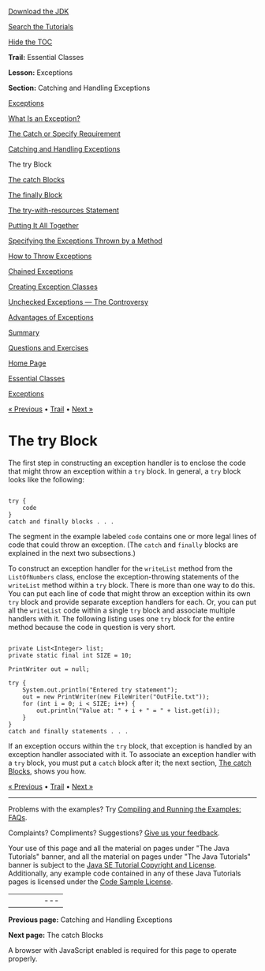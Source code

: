 [Download
the JDK](http://java.sun.com/javase/6/download.jsp)
  
[Search the
Tutorials](../../search.html)
  
[Hide the TOC](javascript:toggleLeft())

**Trail:** Essential Classes
  
**Lesson:** Exceptions
  
**Section:** Catching and Handling Exceptions

[Exceptions](index.html)

[What Is an Exception?](definition.html)

[The Catch or Specify Requirement](catchOrDeclare.html)

[Catching and Handling Exceptions](handling.html)

The try Block

[The catch Blocks](catch.html)

[The finally Block](finally.html)

[The try-with-resources Statement](tryResourceClose.html)

[Putting It All Together](putItTogether.html)

[Specifying the Exceptions Thrown by a Method](declaring.html)

[How to Throw Exceptions](throwing.html)

[Chained Exceptions](chained.html)

[Creating Exception Classes](creating.html)

[Unchecked Exceptions — The Controversy](runtime.html)

[Advantages of Exceptions](advantages.html)

[Summary](summary.html)

[Questions and Exercises](QandE/questions.html)

[Home Page](../../index.html)
>
[Essential Classes](../index.html)
>
[Exceptions](index.html)

[« Previous](handling.html) • [Trail](../TOC.html) • [Next »](catch.html)

# The try Block

The first step in constructing an exception handler is to enclose the
code that might throw an exception within a `try` block.
In general, a `try` block looks like the following:

```

try {
    code
}
catch and finally blocks . . .

```

The segment in the example labeled `code` contains one
or more legal lines of code that could throw an exception. (The `catch` and `finally` blocks are explained in the next two subsections.)

To construct an exception handler for the `writeList`
method from the `ListOfNumbers` class, enclose the exception-throwing
statements of the `writeList` method within a `try` block.
There is more than one way to do this. You can put each line of code that might
throw an exception within its own `try` block and provide separate
exception handlers for each. Or, you can put all the `writeList` code
within a single `try` block and associate multiple handlers with it.
The following listing uses one `try` block for the entire method
because the code in question is very short.

```

private List<Integer> list;
private static final int SIZE = 10;

PrintWriter out = null;

try {
    System.out.println("Entered try statement");
    out = new PrintWriter(new FileWriter("OutFile.txt"));
    for (int i = 0; i < SIZE; i++) {
        out.println("Value at: " + i + " = " + list.get(i));
    }
}
catch and finally statements . . .

```

If an exception occurs within the `try` block, that
exception is handled by an exception handler associated with it.
To associate an exception handler with a `try` block,
you must put a `catch` block after it; the next section,
[The catch Blocks](catch.html), shows you how.

[« Previous](handling.html)
•
[Trail](../TOC.html)
•
[Next »](catch.html)

---

Problems with the examples? Try [Compiling and Running
the Examples: FAQs](../../information/run-examples.html).
  
Complaints? Compliments? Suggestions? [Give
us your feedback](http://download.oracle.com/javase/feedback.html).

Your use of this page and all the material on pages under "The Java Tutorials" banner,
and all the material on pages under "The Java Tutorials" banner is subject to the [Java SE Tutorial Copyright
and License](../../information/license.html).
Additionally, any example code contained in any of these Java
Tutorials pages is licensed under the
[Code
Sample License](http://developers.sun.com/license/berkeley_license.html).

|  |  |  |  |  |
| --- | --- | --- | --- | --- |
| |  |  | | --- | --- | | duke image | Oracle logo | | [About Oracle](http://www.oracle.com/us/corporate/index.html) | [Oracle Technology Network](http://www.oracle.com/technology/index.html) | [Terms of Service](https://www.samplecode.oracle.com/servlets/CompulsoryClickThrough?type=TermsOfService) | Copyright © 1995, 2011 Oracle and/or its affiliates. All rights reserved. |

**Previous page:** Catching and Handling Exceptions
  
**Next page:** The catch Blocks




A browser with JavaScript enabled is required for this page to operate properly.